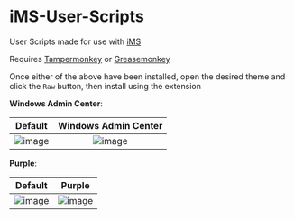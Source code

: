 # iMS-User-Scripts
User Scripts made for use with [iMS](https://imssystems.tech)

Requires [Tampermonkey](https://www.tampermonkey.net) or [Greasemonkey](https://www.greasespot.net)

Once either of the above have been installed, open the desired theme and click the `Raw` button, then install using the extension

**Windows Admin Center**:

Default                    |  **Windows Admin Center**
:-------------------------:|:-------------------------:
![image](https://user-images.githubusercontent.com/46079004/171373951-5663596b-288b-467f-9c71-5f5f4a5d1b4a.png)  |  ![image](https://user-images.githubusercontent.com/46079004/171373046-3cb55f6f-20e9-444a-ab52-931467a3b17a.png)


**Purple**: 

Default                    |  **Purple**
:-------------------------:|:-------------------------:
![image](https://user-images.githubusercontent.com/46079004/171373951-5663596b-288b-467f-9c71-5f5f4a5d1b4a.png)  |  ![image](https://user-images.githubusercontent.com/46079004/171374611-f95c33a3-a33e-4e3d-95a4-3650057736a7.png)

